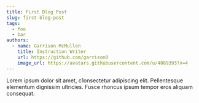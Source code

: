 ```yaml
---
title: First Blog Post
slug: first-blog-post
tags:
  - foo
  - bar
authors:
  - name: Garrison McMullen
    title: Instruction Writer
    url: https://github.com/garrison0
    image_url: https://avatars.githubusercontent.com/u/4089393?v=4
---
```

Lorem ipsum dolor sit amet, c1onsectetur adipiscing elit. Pellentesque elementum dignissim ultricies. Fusce rhoncus ipsum tempor eros aliquam consequat.
